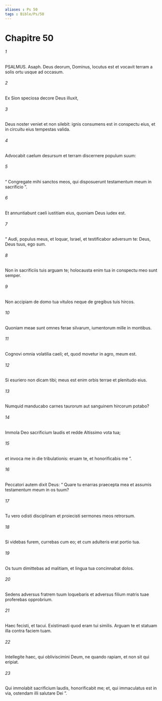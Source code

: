```yaml
---
aliases : Ps 50
tags : Bible/Ps/50
---
```


# Chapitre 50

###### 1
PSALMUS. Asaph. Deus deorum, Dominus, locutus est et vocavit terram a solis ortu usque ad occasum.
###### 2
Ex Sion speciosa decore Deus illuxit,
###### 3
Deus noster veniet et non silebit: ignis consumens est in conspectu eius, et in circuitu eius tempestas valida.
###### 4
Advocabit caelum desursum et terram discernere populum suum:
###### 5
“ Congregate mihi sanctos meos, qui disposuerunt testamentum meum in sacrificio ”.
###### 6
Et annuntiabunt caeli iustitiam eius, quoniam Deus iudex est.
###### 7
“ Audi, populus meus, et loquar, Israel, et testificabor adversum te: Deus, Deus tuus, ego sum.
###### 8
Non in sacrificiis tuis arguam te; holocausta enim tua in conspectu meo sunt semper.
###### 9
Non accipiam de domo tua vitulos neque de gregibus tuis hircos.
###### 10
Quoniam meae sunt omnes ferae silvarum, iumentorum mille in montibus.
###### 11
Cognovi omnia volatilia caeli; et, quod movetur in agro, meum est.
###### 12
Si esuriero non dicam tibi; meus est enim orbis terrae et plenitudo eius.
###### 13
Numquid manducabo carnes taurorum aut sanguinem hircorum potabo?
###### 14
Immola Deo sacrificium laudis et redde Altissimo vota tua;
###### 15
et invoca me in die tribulationis: eruam te, et honorificabis me ”.
###### 16
Peccatori autem dixit Deus: “ Quare tu enarras praecepta mea et assumis testamentum meum in os tuum?
###### 17
Tu vero odisti disciplinam et proiecisti sermones meos retrorsum.
###### 18
Si videbas furem, currebas cum eo; et cum adulteris erat portio tua.
###### 19
Os tuum dimittebas ad malitiam, et lingua tua concinnabat dolos.
###### 20
Sedens adversus fratrem tuum loquebaris et adversus filium matris tuae proferebas opprobrium.
###### 21
Haec fecisti, et tacui. Existimasti quod eram tui similis. Arguam te et statuam illa contra faciem tuam.
###### 22
Intellegite haec, qui obliviscimini Deum, ne quando rapiam, et non sit qui eripiat.
###### 23
Qui immolabit sacrificium laudis, honorificabit me; et, qui immaculatus est in via, ostendam illi salutare Dei ”.
